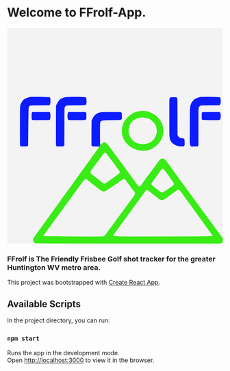 # Welcome to **FFrolf-App**.

![alt text](https://github.com/dalesaul/Frolf-App/blob/master/frolf-app/src/logo.svg "Come play around")


### FFrolf is The Friendly Frisbee Golf shot tracker for the greater Huntington WV metro area.


This project was bootstrapped with [Create React App](https://github.com/facebook/create-react-app).

## Available Scripts

In the project directory, you can run:

### `npm start`

Runs the app in the development mode.<br>
Open [http://localhost:3000](http://localhost:3000) to view it in the browser.


